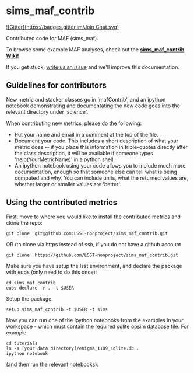 # sims_maf_contrib
[![Gitter](https://badges.gitter.im/Join Chat.svg)](https://gitter.im/LSST-nonproject/sims_maf_contrib?utm_source=badge&utm_medium=badge&utm_campaign=pr-badge&utm_content=badge)

Contributed code for MAF (sims_maf).

To browse some example MAF analyses, check out the **[sims_maf_contrib Wiki!](https://github.com/LSST-nonproject/sims_maf_contrib/wiki)**

If you get stuck, [write us an issue](https://github.com/LSST-nonproject/sims_maf_contrib/issues) and we'll improve this documentation. 

## Guidelines for contributors

New metric and stacker classes go in 'mafContrib', and an ipython notebook demonstrating and documentating the new code goes into the relevant directory under 'science'.

When contributing new metrics, please do the following:
* Put your name and email in a comment at the top of the file.
* Document your code. This includes a short description of what your metric does -- if you place this information
  in triple-quotes directly after the class description, it will be available if someone types 
  'help(YourMetricName)' in a python shell. 
* An ipython notebook using your code allows you to include much more documentation, enough so that someone else can  tell what is being computed and why. You can include units, what the returned values are, whether larger or smaller  values are 'better'. 


## Using the contributed metrics

First, move to where you would like to install the contributed metrics and clone the repo:

    git clone  git@github.com:LSST-nonproject/sims_maf_contrib.git
OR (to clone via https instead of ssh, if you do not have a github account

    git clone  https://github.com/LSST-nonproject/sims_maf_contrib.git

Make sure you have setup the lsst environment, and declare the package with eups (only need to do this once):

    cd sims_maf_contrib
    eups declare -r . -t $USER

Setup the package.  

    setup sims_maf_contrib -t $USER -t sims

Now you can run one of the ipython notebooks from the examples in your workspace - which must contain the required sqlite opsim database file. For example:

    cd tutorials
    ln -s [your data directory]/enigma_1189_sqlite.db .
    ipython notebook
(and then run the relevant notebooks).
